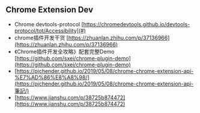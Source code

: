 ## Chrome Extension Dev

* Chrome devtools-protocol [https://chromedevtools.github.io/devtools-protocol/tot/Accessibility](#)
* chrome插件开发干货 [https://zhuanlan.zhihu.com/p/37136966](https://zhuanlan.zhihu.com/p/37136966) 
* 《Chrome插件开发全攻略》配套完整Demo [https://github.com/sxei/chrome-plugin-demo](https://github.com/sxei/chrome-plugin-demo)
* [https://pjchender.github.io/2019/05/08/chrome-chrome-extension-api-%E7%AD%86%E8%A8%98/](https://pjchender.github.io/2019/05/08/chrome-chrome-extension-api-筆記/)
* [https://www.jianshu.com/p/38725b874472](https://www.jianshu.com/p/38725b874472)

## 



